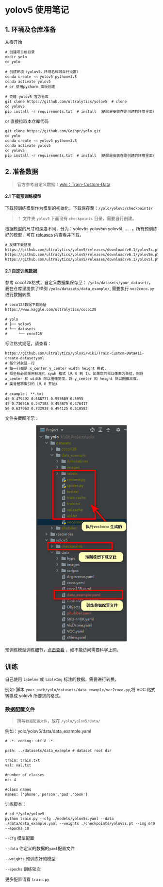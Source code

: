 # yolov5 使用笔记

## 1. 环境及仓库准备
从零开始
```shell
# 创建项目根目录
mkdir yolo
cd yolo

# 创建环境（yolov5，环境名称可自行设置）
conda create -n yolov5 python=3.8
conda activate yolov5
# or 使用pycharm 面板创建

# 克隆 yolov5 官方仓库
git clone https://github.com/ultralytics/yolov5  # clone
cd yolov5
pip install -r requirements.txt  # install （确保是安装在刚创建的环境里面）
```

or 直接拉取本仓库代码
```shell
git clone https://github.com/Coshpr/yolo.git
cd yolo
conda create -n yolov5 python=3.8
conda activate yolov5
cd yolov5
pip install -r requirements.txt  # install （确保是安装在刚创建的环境里面）
```


## 2. 准备数据
> 官方参考自定义数据：[wiki：Train-Custom-Data](https://github.com/ultralytics/yolov5/wiki/Train-Custom-Data)

#### 2.1 下载预训练模型
下载预训练模型作为模型的初始化，下载保存至：`/yolo/yolov5/checkpoints/`
> ！ 文件夹 `yolov5` 下面没有 `checkpoints` 目录，需要自行创建。

根据模型的尺寸和深度不同，分为：yolov5s yolov5m yolov5l …… 。所有预训练好的模型，可在 [releases](https://github.com/ultralytics/yolov5/releases#:~:text=60%20other%20contributors-,Assets,-17) 内查看并下载，

```shell
# 友情下载链接
https://github.com/ultralytics/yolov5/releases/download/v6.1/yolov5s.pt
https://github.com/ultralytics/yolov5/releases/download/v6.1/yolov5m.pt
https://github.com/ultralytics/yolov5/releases/download/v6.1/yolov5l.pt
```


#### 2.1 自定训练数据
参考 coco128格式，自定义数据集保存至： `/yolo/datasets/your_dataset/`， 我在仓库里提供了样例 `/yolo/datasets/data_example/`, 需要执行 `voc2coco.py` 进行数据转换
```
# coco128数据下载地址
https://www.kaggle.com/ultralytics/coco128

# yolo
# ├── yolov5
# └── datasets
#     └── coco128
```

标注格式规范，请查看：
```shell
https://github.com/ultralytics/yolov5/wiki/Train-Custom-Data#11-create-datasetyaml
# 每个对象是一行
# 每一行都是 x_center y_center width height 格式. 
# 框坐标必须采用标准化 xywh 格式（从 0 到 1）。如果您的框以像素为单位，则将 x_center 和 width 除以图像宽度，将 y_center 和 height 除以图像高度。
# 类号是零索引的（从 0 开始）

# example： **.txt
45 0.479492 0.688771 0.955609 0.5955
45 0.736516 0.247188 0.498875 0.476417
50 0.637063 0.732938 0.494125 0.510583
```

文件夹截图所示：
<div style="text-align: center;">

![文件夹截图](./resources/custom_data_folder.png)

</div>


预训练模型训练细节，[点击查看](https://wandb.ai/glenn-jocher/YOLOv5_v61_official) ，如不能访问需要科学上网。

## 训练
自己使用 `labelme` 或 `lableImg` 标注的数据，需要进行转换。

例如: 脚本 `your_path/yolo/datasets/data_example/voc2coco.py`,将 VOC 格式转换成 yolov5 所要求的格式。

### 数据配置文件
> 撰写`数据配置文件`，放在 `/yolo/yolov5/data/`

例如：yolo/yolov5/data/data_example.yaml
```shell 
# -*- coding: utf-8 -*-

path: ../datasets/data_example # dataset root dir

train: train.txt
val: val.txt

#number of classes
nc: 4

#class names
names: ['phone','person','pad','book']  
```

训练脚本：
```shell
# cd */yolo/yolov5
python train.py --cfg ./models/yolov5s.yaml --data ./data/data_example.yaml --weights ./checkpoints/yolov5s.pt --img 640 --epochs 10

```
`--cfg` 模型配置

`--data` 你定义的数据的`yaml`配置文件

`--weights` 预训练好的模型

`--epochs` 训练轮次

更多配置请看 `train.py`
